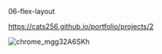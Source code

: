 06-flex-layout

https://cats256.github.io/portfolio/projects/2

![chrome_mgg32A6SKh](https://github.com/cats256/portfolio/assets/59489624/12494e82-1e88-48b0-9967-550b33499e03)

